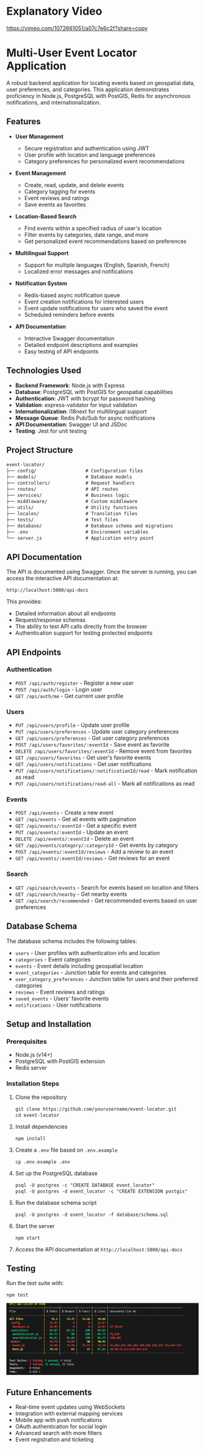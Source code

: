 # Explanatory Video

https://vimeo.com/1072661051/a07c7e6c2f?share=copy

# Multi-User Event Locator Application

A robust backend application for locating events based on geospatial data, user preferences, and categories. This application demonstrates proficiency in Node.js, PostgreSQL with PostGIS, Redis for asynchronous notifications, and internationalization.

## Features

- **User Management**
  - Secure registration and authentication using JWT
  - User profile with location and language preferences
  - Category preferences for personalized event recommendations

- **Event Management**
  - Create, read, update, and delete events
  - Category tagging for events
  - Event reviews and ratings
  - Save events as favorites

- **Location-Based Search**
  - Find events within a specified radius of user's location
  - Filter events by categories, date range, and more
  - Get personalized event recommendations based on preferences

- **Multilingual Support**
  - Support for multiple languages (English, Spanish, French)
  - Localized error messages and notifications

- **Notification System**
  - Redis-based async notification queue
  - Event creation notifications for interested users
  - Event update notifications for users who saved the event
  - Scheduled reminders before events

- **API Documentation**
  - Interactive Swagger documentation
  - Detailed endpoint descriptions and examples
  - Easy testing of API endpoints

## Technologies Used

- **Backend Framework**: Node.js with Express
- **Database**: PostgreSQL with PostGIS for geospatial capabilities
- **Authentication**: JWT with bcrypt for password hashing
- **Validation**: express-validator for input validation
- **Internationalization**: i18next for multilingual support
- **Message Queue**: Redis Pub/Sub for async notifications
- **API Documentation**: Swagger UI and JSDoc
- **Testing**: Jest for unit testing

## Project Structure

```
event-locator/
├── config/                  # Configuration files
├── models/                  # Database models
├── controllers/             # Request handlers
├── routes/                  # API routes
├── services/                # Business logic
├── middleware/              # Custom middleware
├── utils/                   # Utility functions
├── locales/                 # Translation files
├── tests/                   # Test files
├── database/                # Database schema and migrations
├── .env                     # Environment variables
└── server.js                # Application entry point
```

## API Documentation

The API is documented using Swagger. Once the server is running, you can access the interactive API documentation at:

```
http://localhost:5000/api-docs
```

This provides:
- Detailed information about all endpoints
- Request/response schemas
- The ability to test API calls directly from the browser
- Authentication support for testing protected endpoints

## API Endpoints

### Authentication
- `POST /api/auth/register` - Register a new user
- `POST /api/auth/login` - Login user
- `GET /api/auth/me` - Get current user profile

### Users
- `PUT /api/users/profile` - Update user profile
- `PUT /api/users/preferences` - Update user category preferences
- `GET /api/users/preferences` - Get user category preferences
- `POST /api/users/favorites/:eventId` - Save event as favorite
- `DELETE /api/users/favorites/:eventId` - Remove event from favorites
- `GET /api/users/favorites` - Get user's favorite events
- `GET /api/users/notifications` - Get user notifications
- `PUT /api/users/notifications/:notificationId/read` - Mark notification as read
- `PUT /api/users/notifications/read-all` - Mark all notifications as read

### Events
- `POST /api/events` - Create a new event
- `GET /api/events` - Get all events with pagination
- `GET /api/events/:eventId` - Get a specific event
- `PUT /api/events/:eventId` - Update an event
- `DELETE /api/events/:eventId` - Delete an event
- `GET /api/events/category/:categoryId` - Get events by category
- `POST /api/events/:eventId/reviews` - Add a review to an event
- `GET /api/events/:eventId/reviews` - Get reviews for an event

### Search
- `GET /api/search/events` - Search for events based on location and filters
- `GET /api/search/nearby` - Get nearby events
- `GET /api/search/recommended` - Get recommended events based on user preferences

## Database Schema

The database schema includes the following tables:
- `users` - User profiles with authentication info and location
- `categories` - Event categories
- `events` - Event details including geospatial location
- `event_categories` - Junction table for events and categories
- `user_category_preferences` - Junction table for users and their preferred categories
- `reviews` - Event reviews and ratings
- `saved_events` - Users' favorite events
- `notifications` - User notifications

## Setup and Installation

### Prerequisites
- Node.js (v14+)
- PostgreSQL with PostGIS extension
- Redis server

### Installation Steps

1. Clone the repository
   ```
   git clone https://github.com/yourusername/event-locator.git
   cd event-locator
   ```

2. Install dependencies
   ```
   npm install
   ```

3. Create a `.env` file based on `.env.example`
   ```
   cp .env.example .env
   ```

4. Set up the PostgreSQL database
   ```
   psql -U postgres -c "CREATE DATABASE event_locator"
   psql -U postgres -d event_locator -c "CREATE EXTENSION postgis"
   ```

5. Run the database schema script
   ```
   psql -U postgres -d event_locator -f database/schema.sql
   ```

6. Start the server
   ```
   npm start
   ```

7. Access the API documentation at `http://localhost:5000/api-docs`

## Testing

Run the test suite with:
```
npm test
```
![Test Coverage](images/test.png)

## Future Enhancements

- Real-time event updates using WebSockets
- Integration with external mapping services
- Mobile app with push notifications
- OAuth authentication for social login
- Advanced search with more filters
- Event registration and ticketing